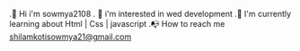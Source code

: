 .👋 Hi i'm sowmya2108
. 👀 i'm interested in wed development 
.🌱 I'm currently learning about Html | Css | javascript 
.📭 How to reach me 
shilamkotisowmya21@gmail.com
